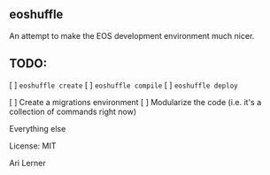 ## eoshuffle

An attempt to make the EOS development environment much nicer.

## TODO:

[ ] `eoshuffle create`
[ ] `eoshuffle compile`
[ ] `eoshuffle deploy`

[ ] Create a migrations environment
[ ] Modularize the code (i.e. it's a collection of commands right now)

Everything else

License: MIT

Ari Lerner
